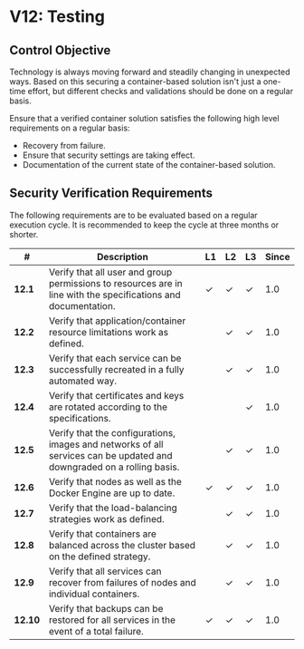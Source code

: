 # V12: Testing

## Control Objective

Technology is always moving forward and steadily changing in unexpected ways. Based on this securing a container-based solution isn't just a one-time effort, but different checks and validations should be done on a regular basis.

Ensure that a verified container solution satisfies the following high level requirements on a regular basis:

* Recovery from failure.
* Ensure that security settings are taking effect.
* Documentation of the current state of the container-based solution.

## Security Verification Requirements

The following requirements are to be evaluated based on a regular execution cycle. It is recommended to keep the cycle at three months or shorter.

| # | Description | L1 | L2 | L3 | Since |
| --- | --- | --- | --- | -- | -- |
| **12.1** | Verify that all user and group permissions to resources are in line with the specifications and documentation. | ✓ | ✓ | ✓ | 1.0 |
| **12.2** | Verify that application/container resource limitations work as defined. |  | ✓ | ✓ | 1.0 |
| **12.3** | Verify that each service can be successfully recreated in a fully automated way. |  | ✓ | ✓ | 1.0 |
| **12.4** | Verify that certificates and keys are rotated according to the specifications. |  |  | ✓ | 1.0 |
| **12.5** | Verify that the configurations, images and networks of all services can be updated and downgraded on a rolling basis. | | ✓ | ✓ | 1.0 |
| **12.6** | Verify that nodes as well as the Docker Engine are up to date. | ✓ | ✓ | ✓ | 1.0 |
| **12.7** | Verify that the load-balancing strategies work as defined. | | ✓ | ✓ | 1.0 |
| **12.8** | Verify that containers are balanced across the cluster based on the defined strategy. | | ✓ | ✓ | 1.0 |
| **12.9** | Verify that all services can recover from failures of nodes and individual containers. | | ✓ | ✓ | 1.0 |
| **12.10** | Verify that backups can be restored for all services in the event of a total failure. | ✓ | ✓ | ✓ | 1.0 |
